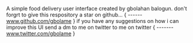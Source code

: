 A simple food delivery user interface created by gbolahan balogun.
don't forgrt to give this respository a star on github...
{
    ------www.github.com/gbolame
}
if you have any suggestions on how i can improve this UI send a dm to me on twitter
to me on twitter
{
    -------www.twitter.com/gbolame
}
